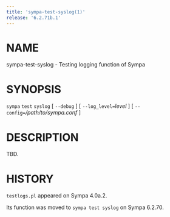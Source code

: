 ```yaml
---
title: 'sympa-test-syslog(1)'
release: '6.2.71b.1'
---
```


# NAME

sympa-test-syslog - Testing logging function of Sympa

# SYNOPSIS

`sympa` `test` `syslog` \[ `--debug` \]
\[ `--log_level=`_level_ \] \[ `--config=`_/path/to/sympa.conf_ \]

# DESCRIPTION

TBD.

# HISTORY

`testlogs.pl` appeared on Sympa 4.0a.2.

Its function was moved to `sympa test syslog` on Sympa 6.2.70.
